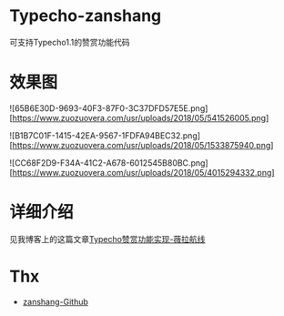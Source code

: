 # Typecho-zanshang
可支持Typecho1.1的赞赏功能代码

# 效果图
![65B6E30D-9693-40F3-87F0-3C37DFD57E5E.png][https://www.zuozuovera.com/usr/uploads/2018/05/541526005.png]

![B1B7C01F-1415-42EA-9567-1FDFA94BEC32.png][https://www.zuozuovera.com/usr/uploads/2018/05/1533875940.png]

![CC68F2D9-F34A-41C2-A678-6012545B80BC.png][https://www.zuozuovera.com/usr/uploads/2018/05/4015294332.png]

# 详细介绍
见我博客上的这篇文章[Typecho赞赏功能实现-薇拉航线](https://www.zuozuovera.com/archives/1505/)

# Thx
* [zanshang-Github](https://github.com/kujian/zanshang)

